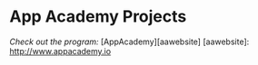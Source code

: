# App Academy Projects

_Check out the program:_ [AppAcademy][aawebsite]
[aawebsite]: http://www.appacademy.io

